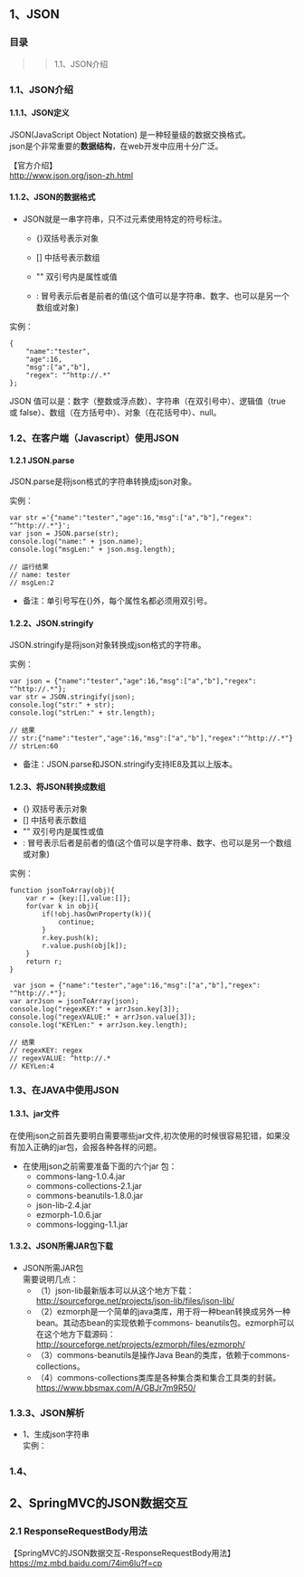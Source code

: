 ## 1、JSON  
### 目录
> > 1.1、JSON介绍

### 1.1、JSON介绍
#### 1.1.1、JSON定义
JSON(JavaScript Object Notation) 是一种轻量级的数据交换格式。  
json是个非常重要的**数据结构**，在web开发中应用十分广泛。 

 【官方介绍】  
 http://www.json.org/json-zh.html

#### 1.1.2、JSON的数据格式
  - JSON就是一串字符串，只不过元素使用特定的符号标注。  
    - {}双括号表示对象  

    - [] 中括号表示数组  

    - "" 双引号内是属性或值  

    - : 冒号表示后者是前者的值(这个值可以是字符串、数字、也可以是另一个数组或对象)  

实例：  

    {
        "name":"tester",
        "age":16,
        "msg":["a","b"],
        "regex": "^http://.*"
    };

JSON 值可以是：数字（整数或浮点数）、字符串（在双引号中）、逻辑值（true 或 false）、数组（在方括号中）、对象（在花括号中）、null。  

### 1.2、在客户端（Javascript）使用JSON
#### 1.2.1 JSON.parse
JSON.parse是将json格式的字符串转换成json对象。  
 
实例：  

    var str ='{"name":"tester","age":16,"msg":["a","b"],"regex": "^http://.*"}';
    var json = JSON.parse(str);
    console.log("name:" + json.name);
    console.log("msgLen:" + json.msg.length);

    // 运行结果  
    // name: tester  
    // msgLen:2

  - 备注：单引号写在{}外，每个属性名都必须用双引号。  

#### 1.2.2、JSON.stringify
JSON.stringify是将json对象转换成json格式的字符串。  

实例：  

    var json = {"name":"tester","age":16,"msg":["a","b"],"regex": "^http://.*"};
    var str = JSON.stringify(json);
    console.log("str:" + str);
    console.log("strLen:" + str.length);

    // 结果
    // str:{"name":"tester","age":16,"msg":["a","b"],"regex":"^http://.*"}
    // strLen:60
  - 备注：JSON.parse和JSON.stringify支持IE8及其以上版本。  

#### 1.2.3、将JSON转换成数组  

  - {} 双括号表示对象  
  - [] 中括号表示数组  
  - "" 双引号内是属性或值  
  - : 冒号表示后者是前者的值(这个值可以是字符串、数字、也可以是另一个数组或对象)  


实例：  

    function jsonToArray(obj){
        var r = {key:[],value:[]};
        for(var k in obj){
            if(!obj.hasOwnProperty(k)){
                continue;
            }
            r.key.push(k);
            r.value.push(obj[k]);
        }
        return r;
    }
    
     var json = {"name":"tester","age":16,"msg":["a","b"],"regex": "^http://.*"};
    var arrJson = jsonToArray(json);
    console.log("regexKEY:" + arrJson.key[3]);
    console.log("regexVALUE:" + arrJson.value[3]);
    console.log("KEYLen:" + arrJson.key.length);
    
    // 结果
    // regexKEY: regex
    // regexVALUE: ^http://.*
    // KEYLen:4

### 1.3、在JAVA中使用JSON 
#### 1.3.1、jar文件
在使用json之前首先要明白需要哪些jar文件,初次使用的时候很容易犯错，如果没有加入正确的jar包，会报各种各样的问题。  

  - 在使用json之前需要准备下面的六个jar 包：  
    - commons-lang-1.0.4.jar  
    - commons-collections-2.1.jar  
    - commons-beanutils-1.8.0.jar  
    - json-lib-2.4.jar  
    - ezmorph-1.0.6.jar  
    - commons-logging-1.1.jar  

#### 1.3.2、JSON所需JAR包下载  

  - JSON所需JAR包  
  需要说明几点：
    - （1）json-lib最新版本可以从这个地方下载：  
 http://sourceforge.net/projects/json-lib/files/json-lib/  
    - （2）ezmorph是一个简单的java类库，用于将一种bean转换成另外一种bean。其动态bean的实现依赖于commons-
beanutils包。ezmorph可以在这个地方下载源码：  
 http://sourceforge.net/projects/ezmorph/files/ezmorph/  
    - （3）commons-beanutils是操作Java Bean的类库，依赖于commons-collections。  
    - （4）commons-collections类库是各种集合类和集合工具类的封装。  
https://www.bbsmax.com/A/GBJr7m9R50/  

### 1.3.3、JSON解析
  - 1、生成json字符串  
  实例：  

### 1.4、 


## 2、SpringMVC的JSON数据交互



### 2.1 ResponseRequestBody用法  


【SpringMVC的JSON数据交互-ResponseRequestBody用法】  
https://mz.mbd.baidu.com/74im6lu?f=cp